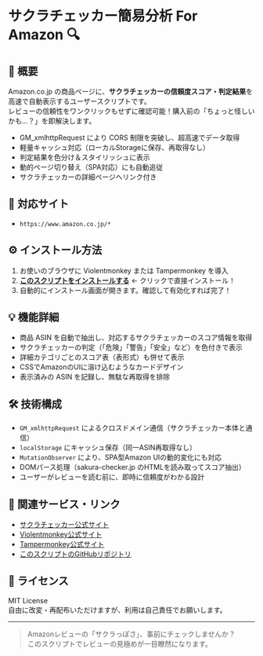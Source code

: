 # サクラチェッカー簡易分析 For Amazon 🔍️

## 📌 概要

Amazon.co.jp の商品ページに、**サクラチェッカーの信頼度スコア・判定結果**を高速で自動表示するユーザースクリプトです。  
レビューの信頼性をワンクリックもせずに確認可能！購入前の「ちょっと怪しいかも…？」を即解決します。

- GM_xmlhttpRequest により CORS 制限を突破し、超高速でデータ取得
- 軽量キャッシュ対応（ローカルStorageに保存、再取得なし）
- 判定結果を色分け＆スタイリッシュに表示
- 動的ページ切り替え（SPA対応）にも自動追従
- サクラチェッカーの詳細ページへリンク付き

## 🧩 対応サイト

- `https://www.amazon.co.jp/*`

## ⚙️ インストール方法

1. お使いのブラウザに Violentmonkey または Tampermonkey を導入
2. **[このスクリプトをインストールする](https://raw.githubusercontent.com/koyasi777/amazon-sakura-checker-enhancer/main/amazon-sakura-checker.user.js)** ← クリックで直接インストール！
3. 自動的にインストール画面が開きます。確認して有効化すれば完了！

## 💡 機能詳細

- 商品 ASIN を自動で抽出し、対応するサクラチェッカーのスコア情報を取得
- サクラチェッカーの判定（「危険」「警告」「安全」など）を色付きで表示
- 詳細カテゴリごとのスコア表（表形式）も併せて表示
- CSSでAmazonのUIに溶け込むようなカードデザイン
- 表示済みの ASIN を記録し、無駄な再取得を排除

## 🛠 技術構成

- `GM_xmlhttpRequest` によるクロスドメイン通信（サクラチェッカー本体と通信）
- `localStorage` にキャッシュ保存（同一ASIN再取得なし）
- `MutationObserver` により、SPA型Amazon UIの動的変化にも対応
- DOMパース処理（sakura-checker.jp のHTMLを読み取ってスコア抽出）
- ユーザーがレビューを読む前に、即時に信頼度がわかる設計

## 🔗 関連サービス・リンク

- [サクラチェッカー公式サイト](https://sakura-checker.jp/)
- [Violentmonkey公式サイト](https://violentmonkey.github.io/)
- [Tampermonkey公式サイト](https://www.tampermonkey.net/)
- [このスクリプトのGitHubリポジトリ](https://github.com/koyasi777/amazon-sakura-checker-enhancer)

## 📜 ライセンス

MIT License  
自由に改変・再配布いただけますが、利用は自己責任でお願いします。

---

> Amazonレビューの「サクラっぽさ」、事前にチェックしませんか？  
> このスクリプトでレビューの見極めが一目瞭然になります。
